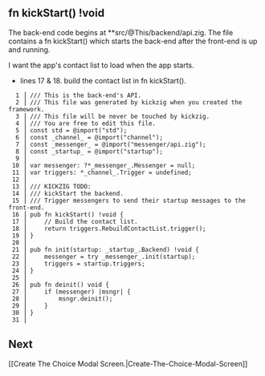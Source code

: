 ## fn kickStart() !void

The back-end code begins at **src/@This/backend/api.zig. The file contains a fn kickStart() which starts the back-end after the front-end is up and running.

I want the app's contact list to load when the app starts.

* lines 17 & 18. build the contact list in fn kickStart().

```zig
  1 ⎥ /// This is the back-end's API.
  2 ⎥ /// This file was generated by kickzig when you created the framework.
  3 ⎥ /// This file will be never be touched by kickzig.
  4 ⎥ /// You are free to edit this file.
  5 ⎥ const std = @import("std");
  6 ⎥ const _channel_ = @import("channel");
  7 ⎥ const _messenger_ = @import("messenger/api.zig");
  8 ⎥ const _startup_ = @import("startup");
  9 ⎥ 
 10 ⎥ var messenger: ?*_messenger_.Messenger = null;
 11 ⎥ var triggers: *_channel_.Trigger = undefined;
 12 ⎥ 
 13 ⎥ /// KICKZIG TODO:
 14 ⎥ /// kickStart the backend.
 15 ⎥ /// Trigger messengers to send their startup messages to the front-end.
 16 ⎥ pub fn kickStart() !void {
 17 ⎥     // Build the contact list.
 18 ⎥     return triggers.RebuildContactList.trigger();
 19 ⎥ }
 20 ⎥ 
 21 ⎥ pub fn init(startup: _startup_.Backend) !void {
 22 ⎥     messenger = try _messenger_.init(startup);
 23 ⎥     triggers = startup.triggers;
 24 ⎥ }
 25 ⎥ 
 26 ⎥ pub fn deinit() void {
 27 ⎥     if (messenger) |msngr| {
 28 ⎥         msngr.deinit();
 29 ⎥     }
 30 ⎥ }
 31 ⎥ 
```

## Next

[[Create The Choice Modal Screen.|Create-The-Choice-Modal-Screen]]

